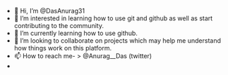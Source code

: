- 👋 Hi, I’m @DasAnurag31
- 👀 I’m interested in learning how to use git and github as well as start contributing to the community.
- 🌱 I’m currently learning how to use github.
- 💞️ I’m looking to collaborate on projects which may help me understand how things work on this platform.
- 📫 How to reach me- > @Anurag__Das (twitter)
- 

<!---
DasAnurag31/DasAnurag31 is a ✨ special ✨ repository because its `README.md` (this file) appears on your GitHub profile.
You can click the Preview link to take a look at your changes.
--->
